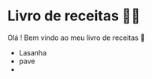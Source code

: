 # Livro de receitas :man_cook:

Olá ! Bem vindo ao meu livro de receitas :book:

- Lasanha
- pave
- 

